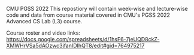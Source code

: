 CMU PGSS 2022
This repostiory will contain week-wise and lecture-wise code and data from course material covered in CMU's PGSS 2022 Advanced CS Lab (L3) course.

Course roster and video links:
https://docs.google.com/spreadsheets/d/1hsF6-7jeUQD8ckZ-XMWHrVSa5dAOzwc3jfanIDIhQT8/edit#gid=764975217
